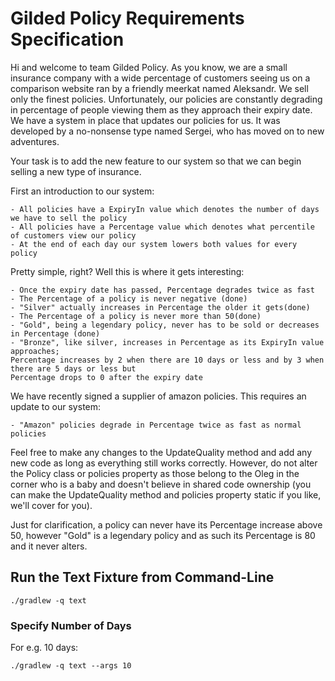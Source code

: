 # Gilded Policy Requirements Specification

Hi and welcome to team Gilded Policy. As you know, we are a small insurance company with a wide percentage of customers seeing us on
a comparison website ran by a friendly meerkat named Aleksandr. We sell only the finest policies.
Unfortunately, our policies are constantly degrading in percentage of people viewing them as they approach their expiry date.
We have a system in place that updates our policies for us. It was developed by a no-nonsense type named
Sergei, who has moved on to new adventures. 

Your task is to add the new feature to our system so that we can begin selling a new type of insurance.

First an introduction to our system:

	- All policies have a ExpiryIn value which denotes the number of days we have to sell the policy
	- All policies have a Percentage value which denotes what percentile of customers view our policy
	- At the end of each day our system lowers both values for every policy

Pretty simple, right? Well this is where it gets interesting:

	- Once the expiry date has passed, Percentage degrades twice as fast
	- The Percentage of a policy is never negative (done)
	- "Silver" actually increases in Percentage the older it gets(done)
	- The Percentage of a policy is never more than 50(done)
	- "Gold", being a legendary policy, never has to be sold or decreases in Percentage (done)
	- "Bronze", like silver, increases in Percentage as its ExpiryIn value approaches;
	Percentage increases by 2 when there are 10 days or less and by 3 when there are 5 days or less but
	Percentage drops to 0 after the expiry date

We have recently signed a supplier of amazon policies. This requires an update to our system:

	- "Amazon" policies degrade in Percentage twice as fast as normal policies

Feel free to make any changes to the UpdateQuality method and add any new code as long as everything
still works correctly. However, do not alter the Policy class or policies property as those belong to the
Oleg in the corner who is a baby and doesn't believe in shared code
ownership (you can make the UpdateQuality method and policies property static if you like, we'll cover
for you).

Just for clarification, a policy can never have its Percentage increase above 50, however "Gold" is a
legendary policy and as such its Percentage is 80 and it never alters.

## Run the Text Fixture from Command-Line

```
./gradlew -q text
```

### Specify Number of Days

For e.g. 10 days:

```
./gradlew -q text --args 10
```
